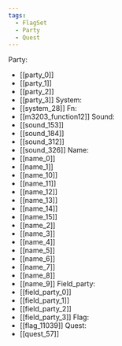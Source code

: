 ```yaml
---
tags:
  - FlagSet
  - Party
  - Quest
---
```

Party:
- [[party_0]]
- [[party_1]]
- [[party_2]]
- [[party_3]]
System:
- [[system_28]]
Fn:
- [[m3203_function12]]
Sound:
- [[sound_153]]
- [[sound_184]]
- [[sound_312]]
- [[sound_326]]
Name:
- [[name_0]]
- [[name_1]]
- [[name_10]]
- [[name_11]]
- [[name_12]]
- [[name_13]]
- [[name_14]]
- [[name_15]]
- [[name_2]]
- [[name_3]]
- [[name_4]]
- [[name_5]]
- [[name_6]]
- [[name_7]]
- [[name_8]]
- [[name_9]]
Field_party:
- [[field_party_0]]
- [[field_party_1]]
- [[field_party_2]]
- [[field_party_3]]
Flag:
- [[flag_11039]]
Quest:
- [[quest_57]]
